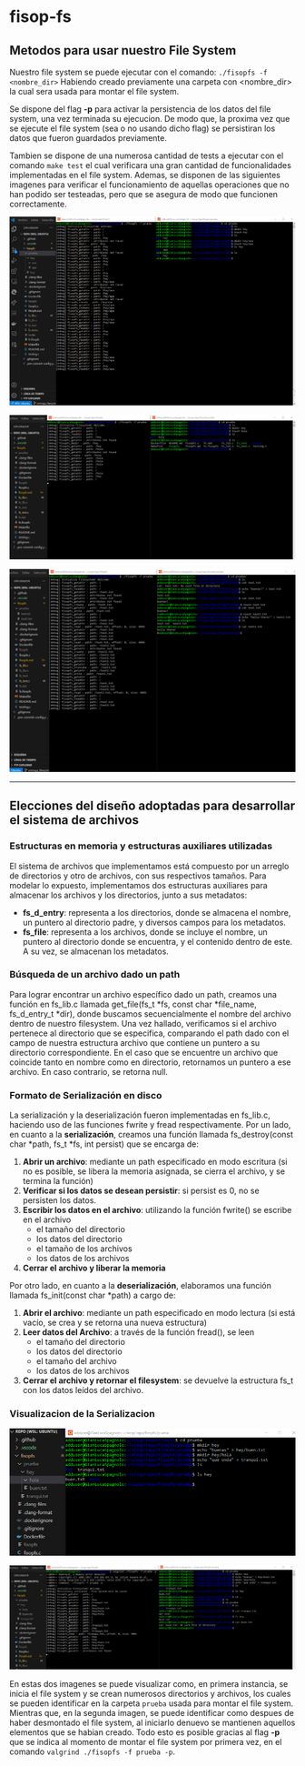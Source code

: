 # fisop-fs

## Metodos para usar nuestro File System

Nuestro file system se puede ejecutar con el comando: `./fisopfs -f <nombre_dir>`
Habiendo creado previamente una carpeta con <nombre_dir> la cual sera usada para montar el file system.

Se dispone del flag **-p** para activar la persistencia de los datos del file system, una vez terminada su ejecucion. De modo que, la proxima vez que se ejecute el file system (sea o no usando dicho flag) se persistiran los datos que fueron guardados previamente.

Tambien se dispone de una numerosa cantidad de tests a ejecutar con el comando `make test` el cual verificara una gran cantidad de funcionalidades implementadas en el file system. Ademas, se disponen de las siguientes imagenes para verificar el funcionamiento de aquellas operaciones que no han podido ser testeadas, pero que se asegura de modo que funcionen correctamente.

![untitled](tests/fs_1.1.png)

![untitled](tests/fs_1.2.png)

![untitled](tests/fs_2.1.png)

---

## Elecciones del diseño adoptadas para desarrollar el sistema de archivos

### Estructuras en memoria y estructuras auxiliares utilizadas

El sistema de archivos que implementamos está compuesto por un arreglo de directorios y otro de archivos, con sus respectivos tamaños. Para modelar lo expuesto, implementamos dos estructuras auxiliares para almacenar los archivos y los directorios, junto a sus metadatos:

* **fs_d_entry**: representa a los directorios, donde se almacena el nombre, un puntero al directorio padre, y diversos campos para los metadatos.
* **fs_file**: representa a los archivos, donde se incluye el nombre, un puntero al directorio donde se encuentra, y el contenido dentro de este. A su vez, se almacenan los metadatos.

### Búsqueda de un archivo dado un path

Para lograr encontrar un archivo específico dado un path, creamos una función en fs_lib.c llamada get_file(fs_t *fs, const char *file_name, fs_d_entry_t *dir), donde buscamos secuencialmente el nombre del archivo dentro de nuestro filesystem. Una vez hallado, verificamos si el archivo pertenece al directorio que se especifica, comparando el path dado con el campo de nuestra estructura archivo que contiene un puntero a su directorio correspondiente. En el caso que se encuentre un archivo que coincide tanto en nombre como en directorio, retornamos un puntero a ese archivo. En caso contrario, se retorna null.

### Formato de Serialización en disco

La serialización y la deserialización fueron implementadas en fs_lib.c, haciendo uso de las funciones fwrite y fread respectivamente.
Por un lado, en cuanto a la **serialización**, creamos una función llamada fs_destroy(const char *path, fs_t *fs, int persist) que se encarga de:

1. **Abrir un archivo**: mediante un path especificado en modo escritura (si no es posible, se libera la memoria asignada, se cierra el archivo, y se termina la función)
2. **Verificar si los datos se desean persistir**: si persist es 0, no se persisten los datos.
3. **Escribir los datos en el archivo**: utilizando la función fwrite() se escribe en el archivo
    * el tamaño del directorio
    * los datos del directorio
    * el tamaño de los archivos
    * los datos de los archivos
4. **Cerrar el archivo y liberar la memoria**

Por otro lado, en cuanto a la **deserialización**, elaboramos una función llamada fs_init(const char *path) a cargo de:

1. **Abrir el archivo**: mediante un path especificado en modo lectura (si está vacío, se crea y se retorna una nueva estructura)
2. **Leer datos del Archivo**: a través de la función fread(), se leen
    * el tamaño del directorio
    * los datos del directorio
    * el tamaño del archivo
    * los datos de los archivos
3. **Cerrar el archivo y retornar el filesystem**: se devuelve la estructura fs_t con los datos leídos del archivo.

### Visualizacion de la Serializacion

![untitled](tests/fs_3.1.png)

![untitled](tests/fs_3.2.png)

En estas dos imagenes se puede visualizar como, en primera instancia, se inicia el file system y se crean numerosos directorios y archivos, los cuales se pueden identificar en la carpeta `prueba` usada para montar el file system. Mientras que, en la segunda imagen, se puede identificar como despues de haber desmontado el file system, al iniciarlo denuevo se mantienen aquellos elementos que se habian creado. Todo esto es posible gracias al flag **-p** que se indica al momento de montar el file system por primera vez, en el comando `valgrind ./fisopfs -f prueba -p`.
